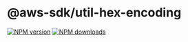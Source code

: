 # @aws-sdk/util-hex-encoding

[![NPM version](https://img.shields.io/npm/v/@aws-sdk/util-hex-encoding/preview.svg)](https://www.npmjs.com/package/@aws-sdk/util-hex-encoding)
[![NPM downloads](https://img.shields.io/npm/dm/@aws-sdk/util-hex-encoding.svg)](https://www.npmjs.com/package/@aws-sdk/util-hex-encoding)

